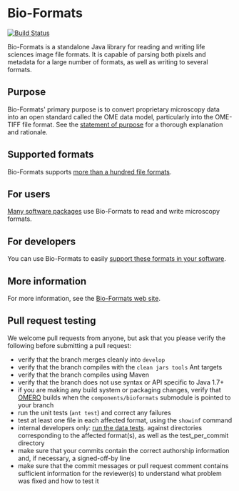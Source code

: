 # Bio-Formats

[![Build Status](https://travis-ci.org/openmicroscopy/bioformats.png)](http://travis-ci.org/openmicroscopy/bioformats)

Bio-Formats is a standalone Java library for reading and writing life sciences
image file formats. It is capable of parsing both pixels and metadata for a
large number of formats, as well as writing to several formats.


Purpose
-------

Bio-Formats' primary purpose is to convert proprietary microscopy data into 
an open standard called the OME data model, particularly into the OME-TIFF 
file format. See the [statement of purpose](http://www.openmicroscopy.org/site/support/bio-formats/about/index.html) 
for a thorough explanation and rationale.


Supported formats
-----------------

Bio-Formats supports [more than a hundred file
formats](http://www.openmicroscopy.org/site/support/bio-formats/supported-formats.html).


For users
---------

[Many software
packages](http://www.openmicroscopy.org/site/support/bio-formats/users/index.html)
use Bio-Formats to read and write microscopy formats.


For developers
--------------

You can use Bio-Formats to easily [support these formats in your
software](http://www.openmicroscopy.org/site/support/bio-formats/developers/java-library.html).


More information
----------------

For more information, see the [Bio-Formats web
site](http://www.openmicroscopy.org/site/products/bio-formats).


Pull request testing
--------------------

We welcome pull requests from anyone, but ask that you please verify the
following before submitting a pull request:

 * verify that the branch merges cleanly into ```develop```
 * verify that the branch compiles with the ```clean jars tools``` Ant targets
 * verify that the branch compiles using Maven
 * verify that the branch does not use syntax or API specific to Java 1.7+
 * if you are making any build system or packaging changes, verify that
   [OMERO](https://github.com/openmicroscopy/openmicroscopy) builds when the
   ```components/bioformats``` submodule is pointed to your branch
 * run the unit tests (```ant test```) and correct any failures
 * test at least one file in each affected format, using the ```showinf```
   command
 * internal developers only: [run the data
   tests](http://www.openmicroscopy.org/site/support/bio-formats/developers/commit-testing.html).
   against directories corresponding to the affected format(s), as well as the
   test_per_commit directory
 * make sure that your commits contain the correct authorship information and,
   if necessary, a signed-off-by line
 * make sure that the commit messages or pull request comment contains
   sufficient information for the reviewer(s) to understand what problem was
   fixed and how to test it
